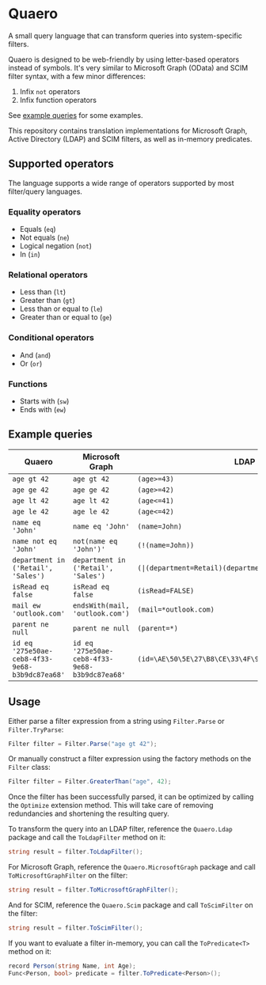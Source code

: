 # Quaero

A small query language that can transform queries into system-specific filters.

Quaero is designed to be web-friendly by using letter-based operators instead of symbols. It's very similar to Microsoft Graph (OData) and SCIM filter syntax, with a few minor differences:
1. Infix `not` operators
2. Infix function operators

See [example queries](#example-queries) for some examples.

This repository contains translation implementations for Microsoft Graph, Active Directory (LDAP) and SCIM filters, as well as in-memory predicates.

## Supported operators

The language supports a wide range of operators supported by most filter/query languages.

### Equality operators

- Equals (`eq`)
- Not equals (`ne`)
- Logical negation (`not`)
- In (`in`)

### Relational operators

- Less than (`lt`)
- Greater than (`gt`)
- Less than or equal to (`le`)
- Greater than or equal to (`ge`)

### Conditional operators

- And (`and`)
- Or (`or`)

### Functions

- Starts with (`sw`)
- Ends with (`ew`)

## Example queries

| Quaero                                         | Microsoft Graph                                | LDAP                                                    |
|------------------------------------------------|------------------------------------------------|---------------------------------------------------------|
| `age gt 42`                                    | `age gt 42`                                    | `(age>=43)`                                             |
| `age ge 42`                                    | `age ge 42`                                    | `(age>=42)`                                             |
| `age lt 42`                                    | `age lt 42`                                    | `(age<=41)`                                             |
| `age le 42`                                    | `age le 42`                                    | `(age<=42)`                                             |
| `name eq 'John'`                               | `name eq 'John'`                               | `(name=John)`                                           |
| `name not eq 'John'`                           | `not(name eq 'John')'`                         | `(!(name=John))`                                        |
| `department in ('Retail', 'Sales')`            | `department in ('Retail', 'Sales')`            | `(\|(department=Retail)(department=Sales))`             |
| `isRead eq false`                              | `isRead eq false`                              | `(isRead=FALSE)`                                        |
| `mail ew 'outlook.com'`                        | `endsWith(mail, 'outlook.com')`                | `(mail=*outlook.com)`                                   |
| `parent ne null`                               | `parent ne null`                               | `(parent=*)`                                            |
| `id eq '275e50ae-ceb8-4f33-9e68-b3b9dc87ea68'` | `id eq '275e50ae-ceb8-4f33-9e68-b3b9dc87ea68'` | `(id=\AE\50\5E\27\B8\CE\33\4F\9E\68\B3\B9\DC\87\EA\68)` |

## Usage

Either parse a filter expression from a string using `Filter.Parse` or `Filter.TryParse`:

```csharp
Filter filter = Filter.Parse("age gt 42");
```

Or manually construct a filter expression using the factory methods on the `Filter` class:

```csharp
Filter filter = Filter.GreaterThan("age", 42);
```

Once the filter has been successfully parsed, it can be optimized by calling the `Optimize` extension method. This will take care of removing redundancies and shortening the resulting query.

To transform the query into an LDAP filter, reference the `Quaero.Ldap` package and call the `ToLdapFilter` method on it:

```csharp
string result = filter.ToLdapFilter();
```

For Microsoft Graph, reference the `Quaero.MicrosoftGraph` package and call `ToMicrosoftGraphFilter` on the filter:

```csharp
string result = filter.ToMicrosoftGraphFilter();
```

And for SCIM, reference the `Quaero.Scim` package and call `ToScimFilter` on the filter:

```csharp
string result = filter.ToScimFilter();
```

If you want to evaluate a filter in-memory, you can call the `ToPredicate<T>` method on it:

```csharp
record Person(string Name, int Age);
Func<Person, bool> predicate = filter.ToPredicate<Person>();
```
